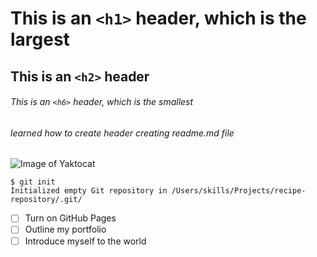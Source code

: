 # This is an `<h1>` header, which is the largest

## This is an `<h2>` header

###### This is an `<h6>` header, which is the smallest

###### learned how to create header creating readme.md file

![Image of Yaktocat](https://octodex.github.com/images/yaktocat.png)

```
$ git init
Initialized empty Git repository in /Users/skills/Projects/recipe-repository/.git/
```

- [ ] Turn on GitHub Pages
- [ ] Outline my portfolio
- [ ] Introduce myself to the world

